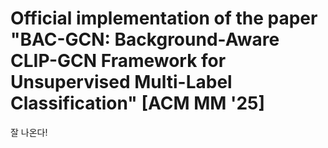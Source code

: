 <!DOCTYPE html>
<html>
<head>
<meta charset="utf-8">
</head>
<body>
<h1>Official implementation of the paper "BAC-GCN: Background-Aware CLIP-GCN Framework for Unsupervised Multi-Label Classification" [ACM MM '25]</h1>
<p>잘 나온다!</p>
</body>
</html>
